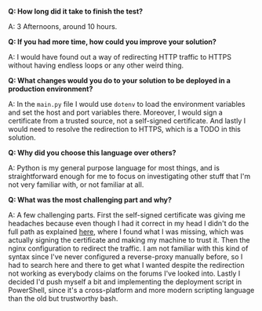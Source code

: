 **Q: How long did it take to finish the test?**

A: 3 Afternoons, around 10 hours.

**Q: If you had more time, how could you improve your solution?**

A: I would have found out a way of redirecting HTTP traffic to HTTPS without having endless loops or any other weird thing.

**Q: What changes would you do to your solution to be deployed in a production environment?**

A: In the `main.py` file I would use `dotenv` to load the environment variables and set the host and port variables there. Moreover, I would sign a certificate from a trusted source, not a self-signed certificate. And lastly I would need to resolve the redirection to HTTPS, which is a TODO in this solution.

**Q: Why did you choose this language over others?**

A: Python is my general purpose language for most things, and is straightforward enough for me to focus on investigating other stuff that I'm not very familiar with, or not familiar at all.

**Q: What was the most challenging part and why?**

A: A few challenging parts. First the self-signed certificate was giving me headaches because even though I had it correct in my head I didn't do the full path as explained [here](https://betterprogramming.pub/how-to-create-trusted-ssl-certificates-for-your-local-development-13fd5aad29c6), where I found what I was missing, which was actually signing the certificate and making my machine to trust it. Then the nginx configuration to redirect the traffic. I am not familiar with this kind of syntax since I've never configured a reverse-proxy manually before, so I had to search here and there to get what I wanted despite the redirection not working as everybody claims on the forums I've looked into. Lastly I decided I'd push myself a bit and implementing the deployment script in PowerShell, since it's a cross-platform and more modern scripting language than the old but trustworthy bash.